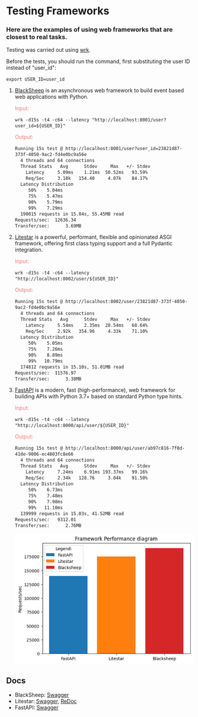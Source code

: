# Testing Frameworks

### Here are the examples of using web frameworks that are closest to real tasks.

Testing was carried out using [wrk](https://github.com/wg/wrk).

Before the tests, you should run the command, first substituting the user ID instead of "user_id":

```shell
export USER_ID=user_id
```

1. [BlackSheep](https://github.com/Neoteroi/BlackSheep) is an asynchronous web framework to build event based web
   applications with Python.

   <span style="color: #FF7276" >Input:<span/>

   ```shell
   wrk -d15s -t4 -c64 --latency "http://localhost:8001/user?user_id=${USER_ID}"
   ```

   <span style="color: #FF7276" >Output:<span/>

   ```text
   Running 15s test @ http://localhost:8001/user?user_id=23821d87-373f-4050-9ac2-fd4e0bc9a56e
     4 threads and 64 connections
     Thread Stats   Avg      Stdev     Max   +/- Stdev
       Latency     5.09ms    1.21ms  50.52ms   93.59%
       Req/Sec     3.18k   154.40     4.07k    84.17%
     Latency Distribution
        50%    5.04ms
        75%    5.47ms
        90%    5.79ms
        99%    7.29ms
     190015 requests in 15.04s, 55.45MB read
   Requests/sec:  12636.34
   Transfer/sec:      3.69MB
   ```
2. [Litestar](https://github.com/litestar-org/litestar) is a powerful, performant, flexible and opinionated ASGI
   framework, offering first class typing support and a full Pydantic integration.

   <span style="color: #FF7276" >Input:<span/>

   ```shell
   wrk -d15s -t4 -c64 --latency "http://localhost:8002/user/${USER_ID}"
   ```

   <span style="color: #FF7276" >Output:<span/>

   ```text
   Running 15s test @ http://localhost:8002/user/23821d87-373f-4050-9ac2-fd4e0bc9a56e
     4 threads and 64 connections
     Thread Stats   Avg      Stdev     Max   +/- Stdev
       Latency     5.54ms    2.35ms  28.54ms   68.64%
       Req/Sec     2.92k   354.96     4.33k    71.10%
     Latency Distribution
        50%    5.05ms
        75%    7.26ms
        90%    8.89ms
        99%   10.79ms
     174812 requests in 15.10s, 51.01MB read
   Requests/sec:  11576.97
   Transfer/sec:      3.38MB
   ```
3. [FastAPI](https://github.com/tiangolo/fastapi) is a modern, fast (high-performance), web framework for building APIs
   with Python 3.7+ based on standard Python type hints.

   <span style="color: #FF7276" >Input:<span/>

   ```shell
   wrk -d15s -t4 -c64 --latency "http://localhost:8000/api/user/${USER_ID}"
   ```

   <span style="color: #FF7276" >Output:<span/>

   ```text
   Running 15s test @ http://localhost:8000/api/user/ab97c816-7f0d-41de-9006-ec4803fc8e66
     4 threads and 64 connections
     Thread Stats   Avg      Stdev     Max   +/- Stdev
       Latency     7.24ms    6.91ms 193.37ms   99.16%
       Req/Sec     2.34k   128.76     3.04k    91.50%
     Latency Distribution
        50%    6.73ms
        75%    7.48ms
        90%    7.98ms
        99%   11.10ms
     139999 requests in 15.03s, 41.52MB read
   Requests/sec:   9312.01
   Transfer/sec:      2.76MB
   ```

   <img src="./diagram.png" alt="diagram" />

## Docs

* BlackSheep: [Swagger](http://localhost:8001/docs#/)
* Litestar: [Swagger](http://localhost:8002/schema/swagger#/), [ReDoc](http://localhost:8002/schema/redoc#/)
* FastAPI: [Swagger](http://localhost:8000/api/openapi#/)
